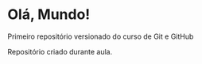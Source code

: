# Olá, Mundo!
 Primeiro repositório versionado do curso de Git e GitHub

Repositório criado durante aula.